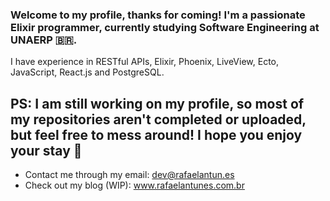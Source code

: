 ### Welcome to my profile, thanks for coming! I'm a passionate Elixir programmer, currently studying Software Engineering at UNAERP 🇧🇷. 
I have experience in RESTful APIs, Elixir, Phoenix, LiveView, Ecto, JavaScript, React.js and PostgreSQL.




## PS: I am still working on my profile, so most of my repositories aren't completed or uploaded, but feel free to mess around! I hope you enjoy your stay 🤪


- Contact me through my email: dev@rafaelantun.es
- Check out my blog (WIP): www.rafaelantunes.com.br
